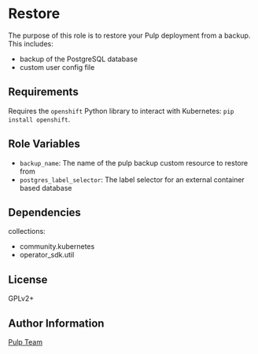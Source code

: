 Restore
========

The purpose of this role is to restore your Pulp deployment from a backup.  This includes:
  - backup of the PostgreSQL database
  - custom user config file

Requirements
------------

Requires the `openshift` Python library to interact with Kubernetes: `pip install openshift`.

Role Variables
--------------

* `backup_name`: The name of the pulp backup custom resource to restore from
* `postgres_label_selector`: The label selector for an external container based database


Dependencies
------------

collections:

  - community.kubernetes
  - operator_sdk.util

License
-------

GPLv2+

Author Information
------------------

[Pulp Team](https://pulpproject.org/)
